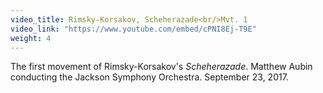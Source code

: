 ```yaml
---
video_title: Rimsky-Korsakov, Scheherazade<br/>Mvt. 1
video_link: "https://www.youtube.com/embed/cPNI8Ej-T9E" 
weight: 4
---
```

The first movement of Rimsky-Korsakov's _Scheherazade_. Matthew Aubin conducting the Jackson Symphony Orchestra. September 23, 2017.
